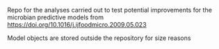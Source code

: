 Repo for the analyses carried out to test potential improvements for the microbian predictive models from https://doi.org/10.1016/j.ijfoodmicro.2009.05.023

Model objects are stored outside the repository for size reasons
